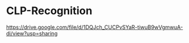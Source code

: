 # CLP-Recognition
https://drive.google.com/file/d/1DQJch_CUCPvSYaR-tiwuB9wVgmwuA-di/view?usp=sharing
